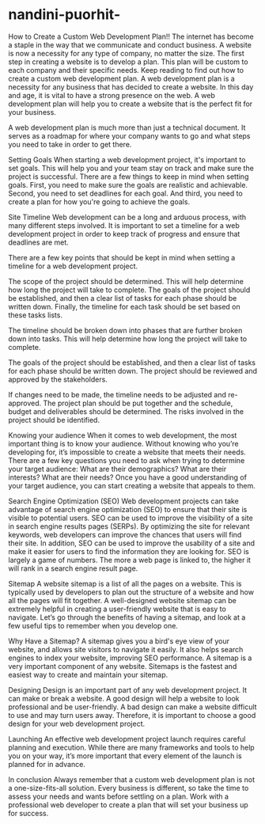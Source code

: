 # nandini-puorhit-
How to Create a Custom Web Development Plan!!
The internet has become a staple in the way that we communicate and conduct business. A website is now a necessity for any type of company, no matter the size. The first step in creating a website is to develop a plan. This plan will be custom to each company and their specific needs. Keep reading to find out how to create a custom web development plan. A web development plan is a necessity for any business that has decided to create a website. In this day and age, it is vital to have a strong presence on the web. A web development plan will help you to create a website that is the perfect fit for your business.

A web development plan is much more than just a technical document. It serves as a roadmap for where your company wants to go and what steps you need to take in order to get there. 

Setting Goals
When starting a web development project, it's important to set goals. This will help you and your team stay on track and make sure the project is successful.
There are a few things to keep in mind when setting goals.    First, you need to make sure the goals are realistic and achievable.
Second, you need to set deadlines for each goal. 
And third, you need to create a plan for how you're going to achieve the goals.


Site Timeline
Web development can be a long and arduous process, with many different steps involved. 
It is important to set a timeline for a web development project in order to keep track of progress and ensure that deadlines are met. 

There are a few key points that should be kept in mind when setting a timeline for a web development project. 

The scope of the project should be determined. This will help determine how long the project will take to complete. The goals of the project should be established, and then a clear list of tasks for each phase should be written down. Finally, the timeline for each task should be set based on these tasks lists.
 
The timeline should be broken down into phases that are further broken down into tasks. This will help determine how long the project will take to complete. 

The goals of the project should be established, and then a clear list of tasks for each phase should be written down. The project should be reviewed and approved by the stakeholders. 

If changes need to be made, the timeline needs to be adjusted and re-approved. The project plan should be put together and the schedule, budget and deliverables should be determined. The risks involved in the project should be identified.

Knowing your audience 
When it comes to web development, the most important thing is to know your audience. Without knowing who you’re developing for, it’s impossible to create a website that meets their needs. There are a few key questions you need to ask when trying to determine your target audience: What are their demographics? What are their interests? What are their needs? Once you have a good understanding of your target audience, you can start creating a website that appeals to them. 

Search Engine Optimization (SEO)
Web development projects can take advantage of search engine optimization (SEO) to ensure that their site is visible to potential users. SEO can be used to improve the visibility of a site in search engine results pages (SERPs). By optimizing the site for relevant keywords, web developers can improve the chances that users will find their site. In addition, SEO can be used to improve the usability of a site and make it easier for users to find the information they are looking for. 
SEO is largely a game of numbers. The more a web page is linked to, the higher it will rank in a search engine result page. 

Sitemap 
A website sitemap is a list of all the pages on a website. This is typically used by developers to plan out the structure of a website and how all the pages will fit together. 
A well-designed website sitemap can be extremely helpful in creating a user-friendly website that is easy to navigate. Let’s go through the benefits of having a sitemap, and look at a few useful tips to remember when you develop one. 

Why Have a Sitemap?
A sitemap gives you a bird's eye view of your website, and allows site visitors to navigate it easily. It also helps search engines to index your website, improving SEO performance. A sitemap is a very important component of any website. Sitemaps is the fastest and easiest way to create and maintain your sitemap. 

Designing 
Design is an important part of any web development project. It can make or break a website. A good design will help a website to look professional and be user-friendly. A bad design can make a website difficult to use and may turn users away. Therefore, it is important to choose a good design for your web development project.

Launching
An effective web development project launch requires careful planning and execution. While there are many frameworks and tools to help you on your way, it’s more important that every element of the launch is planned for in advance.

In conclusion 
Always remember that a custom web development plan is not a one-size-fits-all solution. Every business is different, so take the time to assess your needs and wants before settling on a plan. Work with a professional web developer to create a plan that will set your business up for success.
